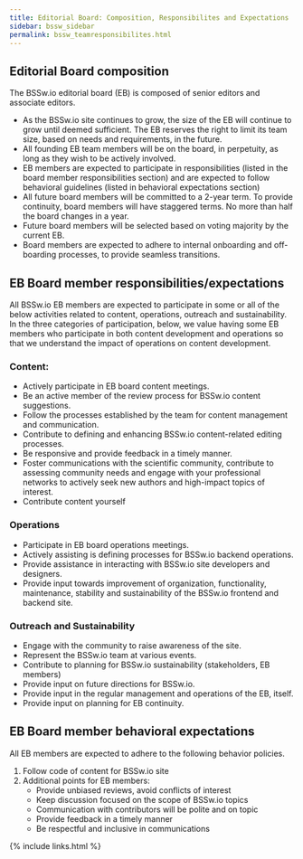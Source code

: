 ```yaml
---
title: Editorial Board: Composition, Responsibilites and Expectations
sidebar: bssw_sidebar
permalink: bssw_teamresponsibilites.html
---
```


## Editorial Board composition
The BSSw.io editorial board (EB) is composed of senior editors and associate editors. 
* As the BSSw.io site continues to grow, the size of the EB will continue to grow until deemed sufficient. The EB reserves the right to limit its team size, based on needs and requirements, in the future. 
* All founding EB team members will be on the board, in perpetuity, as long as they wish to be actively involved. 
* EB members are expected to participate in responsibilities (listed in the board member responsibilities section) and are expected to follow behavioral guidelines (listed in behavioral expectations section)
* All future board members will be committed to a 2-year term. To provide continuity, board members will have staggered terms. No more than half the board changes in a year.
* Future board members will be selected based on voting majority by the current EB.
* Board members are expected to adhere to internal onboarding and off-boarding processes, to provide seamless transitions.

## EB Board member responsibilities/expectations
All BSSw.io EB members are expected to participate in some or all of the below activities related to content, operations, outreach and sustainability. In the three categories of participation, below, we value having some EB members who participate in both content development and operations so that we understand the impact of operations on content development.

### Content:
* Actively participate in EB board content meetings.
* Be an active member of the review process for BSSw.io content suggestions.
* Follow the processes established by the team for content management and communication.
* Contribute to defining and enhancing BSSw.io content-related editing processes.
* Be responsive and provide feedback in a timely manner.
* Foster communications with the scientific community, contribute to assessing community needs and engage with your professional networks to actively seek new authors and high-impact topics of interest. 
* Contribute content yourself

### Operations
* Participate in EB board operations meetings.
* Actively assisting is defining processes for BSSw.io backend operations.
* Provide assistance in interacting with BSSw.io site developers and designers.
* Provide input towards improvement of organization, functionality, maintenance, stability and sustainability of the BSSw.io frontend and backend site. 

### Outreach and Sustainability
* Engage with the community to raise awareness of the site.
* Represent the BSSw.io team at various events.
* Contribute to planning for BSSw.io sustainability (stakeholders, EB members)
* Provide input on future directions for BSSw.io.
* Provide input in the regular management and operations of the EB, itself.
* Provide input on planning for EB continuity.

## EB Board member behavioral expectations
All EB members are expected to adhere to the following behavior policies.  
1. Follow code of content for BSSw.io site
1. Additional points for EB members:
   * Provide unbiased reviews, avoid conflicts of interest
   * Keep discussion focused on the scope of BSSw.io topics
   * Communication with contributors will be polite and on topic
   * Provide feedback in a timely manner
   * Be respectful and inclusive in communications 


{% include links.html %}
